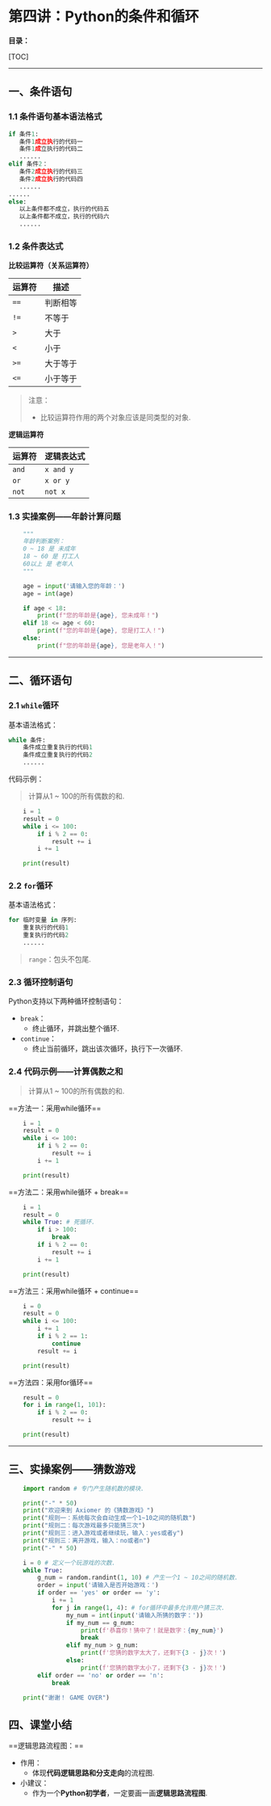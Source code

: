 # 第四讲：Python的条件和循环

**目录：**

[TOC]

---

## 一、条件语句

### 1.1 条件语句基本语法格式

``` Python
if 条件1:
   条件1成立执⾏的代码一
   条件1成⽴执⾏的代码二
   ......
elif 条件2：
   条件2成立执⾏的代码三
   条件2成立执⾏的代码四
   ......
......
else:
   以上条件都不成⽴，执行的代码五
   以上条件都不成⽴，执行的代码六
   ......
```

### 1.2 条件表达式

**比较运算符（关系运算符）**

| 运算符 | 描述 |
| --- | --- |
| `==` | 判断相等 |
| `!=` | 不等于 |
| `>` | 大于 |
| `<` | 小于 |
| `>=` | 大于等于 |
| `<=` | 小于等于 |

> 注意：
> * 比较运算符作用的两个对象应该是同类型的对象.

**逻辑运算符**

| 运算符 | 逻辑表达式 |
| --- | --- |
| `and` | `x and y` |
| `or` | `x or y` |
| `not` | `not x` |

### 1.3 实操案例——年龄计算问题

``` Python
    """
    年龄判断案例：
    0 ~ 18 是 未成年
    18 ~ 60 是 打工人
    60以上 是 老年人
    """

    age = input('请输入您的年龄：')
    age = int(age)

    if age < 18:
        print(f"您的年龄是{age}, 您未成年！")
    elif 18 <= age < 60:
        print(f"您的年龄是{age}, 您是打工人！")
    else:
        print(f"您的年龄是{age}, 您是老年人！")
```

---

## 二、循环语句

### 2.1 `while`循环

基本语法格式：

``` Python
while 条件: 
    条件成⽴重复执行的代码1 
    条件成⽴重复执行的代码2 
    ......
```

代码示例：

> 计算从1 ~ 100的所有偶数的和.

``` Python
    i = 1
    result = 0
    while i <= 100:
        if i % 2 == 0:
            result += i
        i += 1

    print(result)
```

### 2.2 `for`循环

基本语法格式：

``` Python
for 临时变量 in 序列: 
    重复执行的代码1 
    重复执行的代码2 
    ......
```

> `range`：包头不包尾.

### 2.3 循环控制语句

Python支持以下两种循环控制语句：
* `break`：
  * 终止循环，并跳出整个循环.
* `continue`：
  * 终止当前循环，跳出该次循环，执行下一次循环.

### 2.4 代码示例——计算偶数之和

> 计算从1 ~ 100的所有偶数的和.

==方法一：采用while循环==

``` Python
    i = 1
    result = 0
    while i <= 100:
        if i % 2 == 0:
            result += i
        i += 1

    print(result)
```

==方法二：采用while循环 + break==

``` Python
    i = 1
    result = 0
    while True: # 死循环.
        if i > 100:
            break
        if i % 2 == 0:
            result += i
        i += 1

    print(result)
```

==方法三：采用while循环 + continue==

``` Python
    i = 0
    result = 0
    while i <= 100:
        i += 1
        if i % 2 == 1:
            continue
        result += i

    print(result)
```

==方法四：采用for循环==

``` Python
    result = 0
    for i in range(1, 101):
        if i % 2 == 0:
            result += i

    print(result)
```

---

## 三、实操案例——猜数游戏

``` Python
    import random # 专门产生随机数的模块.

    print("-" * 50)
    print("欢迎来到 Axiomer 的《猜数游戏》")
    print("规则一：系统每次会自动生成一个1~10之间的随机数")
    print("规则二：每次游戏最多只能猜三次")
    print("规则三：进入游戏或者继续玩，输入：yes或者y")
    print("规则三：离开游戏，输入：no或者n")
    print("-" * 50)

    i = 0 # 定义一个玩游戏的次数.
    while True:
        g_num = random.randint(1, 10) # 产生一个1 ~ 10之间的随机数.
        order = input('请输入是否开始游戏：')
        if order == 'yes' or order == 'y':
            i += 1
            for j in range(1, 4): # for循环中最多允许用户猜三次.
                my_num = int(input('请输入所猜的数字：'))
                if my_num == g_num:
                    print(f'恭喜你！猜中了！就是数字：{my_num}')
                    break
                elif my_num > g_num:
                    print(f'您猜的数字太大了，还剩下{3 - j}次！')
                else:
                    print(f'您猜的数字太小了，还剩下{3 - j}次！')
        elif order == 'no' or order == 'n':
            break

    print("谢谢！ GAME OVER")
```

## 四、课堂小结

==逻辑思路流程图：==
* 作用：
  * 体现**代码逻辑思路和分支走向**的流程图.
* 小建议：
  * 作为一个**Python初学者**，一定要画一画**逻辑思路流程图**.